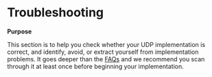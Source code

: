 # Troubleshooting

**Purpose**

This section is to help you check whether your UDP implementation is correct, and identify, avoid, or extract yourself from implementation problems. It goes deeper than the [FAQs](FAQs.md) and we recommend you scan through it at least once before beginning your implementation.

